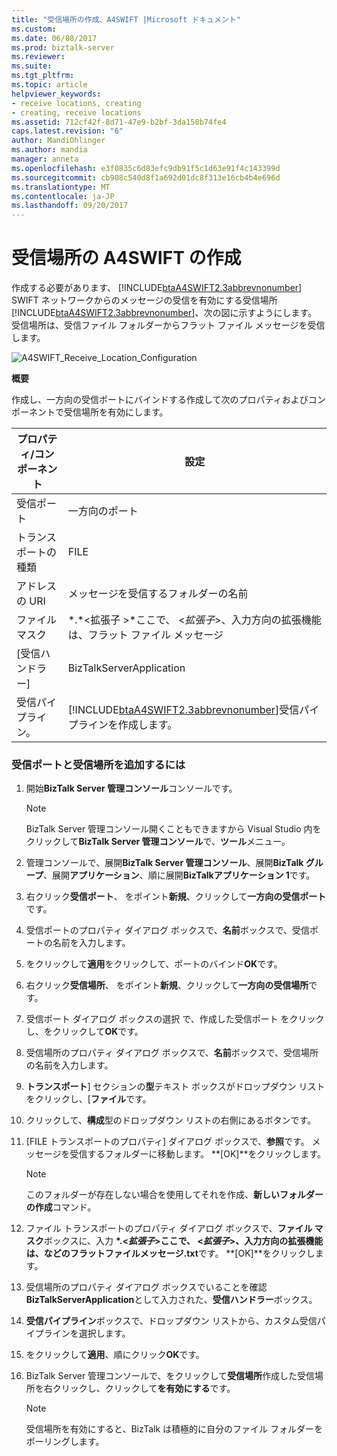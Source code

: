 ```yaml
---
title: "受信場所の作成、A4SWIFT |Microsoft ドキュメント"
ms.custom: 
ms.date: 06/08/2017
ms.prod: biztalk-server
ms.reviewer: 
ms.suite: 
ms.tgt_pltfrm: 
ms.topic: article
helpviewer_keywords:
- receive locations, creating
- creating, receive locations
ms.assetid: 712cf42f-8d71-47e9-b2bf-3da158b74fe4
caps.latest.revision: "6"
author: MandiOhlinger
ms.author: mandia
manager: anneta
ms.openlocfilehash: e3f0835c6d83efc9db91f5c1d63e91f4c143399d
ms.sourcegitcommit: cb908c540d8f1a692d01dc8f313e16cb4b4e696d
ms.translationtype: MT
ms.contentlocale: ja-JP
ms.lasthandoff: 09/20/2017
---
```

# <a name="creating-an-a4swift-receive-location"></a>受信場所の A4SWIFT の作成
作成する必要があります、 [!INCLUDE[btaA4SWIFT2.3abbrevnonumber](../../includes/btaa4swift2-3abbrevnonumber-md.md)] SWIFT ネットワークからのメッセージの受信を有効にする受信場所[!INCLUDE[btaA4SWIFT2.3abbrevnonumber](../../includes/btaa4swift2-3abbrevnonumber-md.md)]、次の図に示すようにします。 受信場所は、受信ファイル フォルダーからフラット ファイル メッセージを受信します。  
  
 ![](../../adapters-and-accelerators/accelerator-swift/media/a4swift-receive-location-configuration.gif "A4SWIFT_Receive_Location_Configuration")  
  
 **概要**  
  
 作成し、一方向の受信ポートにバインドする作成して次のプロパティおよびコンポーネントで受信場所を有効にします。  
  
|プロパティ/コンポーネント|設定|  
|--------------------------|-------------|  
|受信ポート|一方向のポート|  
|トランスポートの種類|FILE|  
|アドレスの URI|メッセージを受信するフォルダーの名前|  
|ファイル マスク|\*.*\<拡張子 >*ここで、 \<*拡張子*>、入力方向の拡張機能は、フラット ファイル メッセージ|  
|[受信ハンドラー]|BizTalkServerApplication|  
|受信パイプライン。|[!INCLUDE[btaA4SWIFT2.3abbrevnonumber](../../includes/btaa4swift2-3abbrevnonumber-md.md)]受信パイプラインを作成します。|  
  
### <a name="to-add-the-receive-port-and-location"></a>受信ポートと受信場所を追加するには  
  
1.  開始**BizTalk Server 管理コンソール**コンソールです。  
  
    > [!NOTE]
    >  BizTalk Server 管理コンソール開くこともできますから Visual Studio 内をクリックして**BizTalk Server 管理コンソール**で、**ツール**メニュー。  
  
2.  管理コンソールで、展開**BizTalk Server 管理コンソール**、展開**BizTalk グループ**、展開**アプリケーション**、順に展開**BizTalkアプリケーション 1**です。  
  
3.  右クリック**受信ポート**、 をポイント**新規**、クリックして**一方向の受信ポート**です。  
  
4.  受信ポートのプロパティ ダイアログ ボックスで、**名前**ボックスで、受信ポートの名前を入力します。  
  
5.  をクリックして**適用**をクリックして、ポートのバインド**OK**です。  
  
6.  右クリック**受信場所**、 をポイント**新規**、クリックして**一方向の受信場所**です。  
  
7.  受信ポート ダイアログ ボックスの選択 で、作成した受信ポート をクリックし、をクリックして**OK**です。  
  
8.  受信場所のプロパティ ダイアログ ボックスで、**名前**ボックスで、受信場所の名前を入力します。  
  
9. **トランスポート**] セクションの**型**テキスト ボックスがドロップダウン リストをクリックし、[**ファイル**です。  
  
10. クリックして、**構成**型のドロップダウン リストの右側にあるボタンです。  
  
11. [FILE トランスポートのプロパティ] ダイアログ ボックスで、**参照**です。 メッセージを受信するフォルダーに移動します。 **[OK]**をクリックします。  
  
    > [!NOTE]
    >  このフォルダーが存在しない場合を使用してそれを作成、**新しいフォルダーの作成**コマンド。  
  
12. ファイル トランスポートのプロパティ ダイアログ ボックスで、**ファイル マスク**ボックスに、入力  **\*.\<*拡張子*>**ここで、 \<*拡張子*>、入力方向の拡張機能は、などのフラットファイルメッセージ**.txt**です。 **[OK]**をクリックします。  
  
13. 受信場所のプロパティ ダイアログ ボックスでいることを確認**BizTalkServerApplication**として入力された、**受信ハンドラー**ボックス。  
  
14. **受信パイプライン**ボックスで、ドロップダウン リストから、カスタム受信パイプラインを選択します。  
  
15. をクリックして**適用**、順にクリック**OK**です。  
  
16. BizTalk Server 管理コンソールで、をクリックして**受信場所**作成した受信場所を右クリックし、クリックして**を有効にする**です。  
  
    > [!NOTE]
    >  受信場所を有効にすると、BizTalk は積極的に自分のファイル フォルダーをポーリングします。